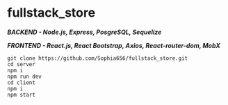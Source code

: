 # fullstack_store

***BACKEND - Node.js, Express, PosgreSQL, Sequelize***

***FRONTEND - React.js, React Bootstrap, Axios, React-router-dom, MobX***

    git clone https://github.com/Sophia656/fullstack_store.git
    cd server
    npm i
    npm run dev
    cd client
    npm i
    npm start
